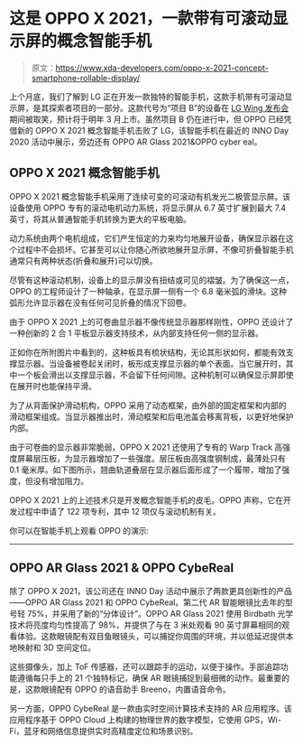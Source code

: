 # 这是 OPPO X 2021，一款带有可滚动显示屏的概念智能手机

> 原文：<https://www.xda-developers.com/oppo-x-2021-concept-smartphone-rollable-display/>

上个月底，我们了解到 LG 正在开发一款独特的智能手机，这款手机带有可滚动显示屏，是其探索者项目的一部分。这款代号为“项目 B”的设备在 [LG Wing 发布会](https://www.xda-developers.com/lg-wing-launched-swivel-display-gimbal-camera/)期间被取笑，预计将于明年 3 月上市。虽然项目 B 仍在进行中，但 OPPO 已经凭借新的 OPPO X 2021 概念智能手机击败了 LG，该智能手机在最近的 INNO Day 2020 活动中展示，旁边还有 OPPO AR Glass 2021&OPPO cyber eal。

## OPPO X 2021 概念智能手机

OPPO X 2021 概念智能手机采用了连续可变的可滚动有机发光二极管显示屏。该设备使用 OPPO 专有的滚动电机动力系统，将显示屏从 6.7 英寸扩展到最大 7.4 英寸，将其从普通智能手机转换为更大的平板电脑。

动力系统由两个电机组成，它们产生恒定的力来均匀地展开设备，确保显示器在这个过程中不会损坏。它甚至可以让你随心所欲地展开显示屏，不像可折叠智能手机通常只有两种状态(折叠和展开)可以切换。

尽管有这种滚动机制，设备上的显示屏没有扭结或可见的褶皱。为了确保这一点，OPPO 的工程师设计了一种轴承，在显示屏一侧有一个 6.8 毫米弧的滑块。这种弧形允许显示器在没有任何可见折叠的情况下回卷。

由于 OPPO X 2021 上的可卷曲显示器不像传统显示器那样刚性，OPPO 还设计了一种创新的 2 合 1 平板显示器支持技术，从内部支持任何一侧的显示器。

正如你在所附图片中看到的，这种板具有梳状结构，无论其形状如何，都能有效支撑显示器。当设备被卷起关闭时，板形成支撑显示器的单个表面。当它展开时，其中一个板会滑出以支撑显示器，不会留下任何间隙。这种机制可以确保显示屏即使在展开时也能保持平滑。

为了从背面保护滑动机构，OPPO 采用了动态框架，由外部的固定框架和内部的滑动框架组成。当显示器推出时，滑动框架和后电池盖会移离背板，以更好地保护内部。

由于可卷曲的显示器非常脆弱，OPPO X 2021 还使用了专有的 Warp Track 高强度屏幕层压板，为显示器增加了一些强度。层压板由高强度钢制成，最薄处只有 0.1 毫米厚。如下图所示，翘曲轨道叠层在显示器后面形成了一个履带，增加了强度，但没有增加阻力。

OPPO X 2021 上的上述技术只是开发概念智能手机的皮毛。OPPO 声称，它在开发过程中申请了 122 项专利，其中 12 项仅与滚动机制有关。

你可以在智能手机上观看 OPPO 的演示:

* * *

## OPPO AR Glass 2021 & OPPO CybeReal

除了 OPPO X 2021，该公司还在 INNO Day 活动中展示了两款更具创新性的产品——OPPO AR Glass 2021 和 OPPO CybeReal。第二代 AR 智能眼镜比去年的型号轻 75%，并采用了新的“分体设计”。OPPO AR Glass 2021 使用 Birdbath 光学技术将亮度均匀性提高了 98%，并提供了与在 3 米处观看 90 英寸屏幕相同的观看体验。这款眼镜配有双目鱼眼镜头，可以捕捉你周围的环境，并以低延迟提供本地映射和 3D 空间定位。

这些摄像头，加上 ToF 传感器，还可以跟踪手的运动，以便于操作。手部追踪功能遵循每只手上的 21 个独特标记，确保 AR 眼镜捕捉到最细微的动作。最重要的是，这款眼镜配有 OPPO 的语音助手 Breeno，内置语音命令。

另一方面，OPPO CybeReal 是一款由实时空间计算技术支持的 AR 应用程序。该应用程序基于 OPPO Cloud 上构建的物理世界的数字模型，它使用 GPS，Wi-Fi，蓝牙和网络信息提供实时高精度定位和场景识别。